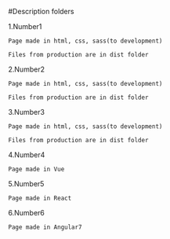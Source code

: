 

#Description folders

1.Number1 
```
Page made in html, css, sass(to development)

Files from production are in dist folder
```

2.Number2 
```
Page made in html, css, sass(to development)

Files from production are in dist folder
```

3.Number3 
```
Page made in html, css, sass(to development)

Files from production are in dist folder
```

4.Number4 
```
Page made in Vue
```

5.Number5 
```
Page made in React
```

6.Number6 
```
Page made in Angular7
```




